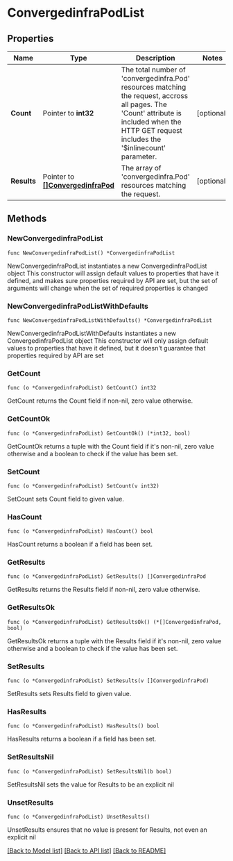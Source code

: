 # ConvergedinfraPodList

## Properties

Name | Type | Description | Notes
------------ | ------------- | ------------- | -------------
**Count** | Pointer to **int32** | The total number of &#39;convergedinfra.Pod&#39; resources matching the request, accross all pages. The &#39;Count&#39; attribute is included when the HTTP GET request includes the &#39;$inlinecount&#39; parameter. | [optional] 
**Results** | Pointer to [**[]ConvergedinfraPod**](ConvergedinfraPod.md) | The array of &#39;convergedinfra.Pod&#39; resources matching the request. | [optional] 

## Methods

### NewConvergedinfraPodList

`func NewConvergedinfraPodList() *ConvergedinfraPodList`

NewConvergedinfraPodList instantiates a new ConvergedinfraPodList object
This constructor will assign default values to properties that have it defined,
and makes sure properties required by API are set, but the set of arguments
will change when the set of required properties is changed

### NewConvergedinfraPodListWithDefaults

`func NewConvergedinfraPodListWithDefaults() *ConvergedinfraPodList`

NewConvergedinfraPodListWithDefaults instantiates a new ConvergedinfraPodList object
This constructor will only assign default values to properties that have it defined,
but it doesn't guarantee that properties required by API are set

### GetCount

`func (o *ConvergedinfraPodList) GetCount() int32`

GetCount returns the Count field if non-nil, zero value otherwise.

### GetCountOk

`func (o *ConvergedinfraPodList) GetCountOk() (*int32, bool)`

GetCountOk returns a tuple with the Count field if it's non-nil, zero value otherwise
and a boolean to check if the value has been set.

### SetCount

`func (o *ConvergedinfraPodList) SetCount(v int32)`

SetCount sets Count field to given value.

### HasCount

`func (o *ConvergedinfraPodList) HasCount() bool`

HasCount returns a boolean if a field has been set.

### GetResults

`func (o *ConvergedinfraPodList) GetResults() []ConvergedinfraPod`

GetResults returns the Results field if non-nil, zero value otherwise.

### GetResultsOk

`func (o *ConvergedinfraPodList) GetResultsOk() (*[]ConvergedinfraPod, bool)`

GetResultsOk returns a tuple with the Results field if it's non-nil, zero value otherwise
and a boolean to check if the value has been set.

### SetResults

`func (o *ConvergedinfraPodList) SetResults(v []ConvergedinfraPod)`

SetResults sets Results field to given value.

### HasResults

`func (o *ConvergedinfraPodList) HasResults() bool`

HasResults returns a boolean if a field has been set.

### SetResultsNil

`func (o *ConvergedinfraPodList) SetResultsNil(b bool)`

 SetResultsNil sets the value for Results to be an explicit nil

### UnsetResults
`func (o *ConvergedinfraPodList) UnsetResults()`

UnsetResults ensures that no value is present for Results, not even an explicit nil

[[Back to Model list]](../README.md#documentation-for-models) [[Back to API list]](../README.md#documentation-for-api-endpoints) [[Back to README]](../README.md)



